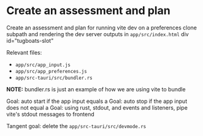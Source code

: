 # Create an assessment and plan

Create an assessment and plan for running vite dev on a preferences clone subpath and rendering the dev server outputs in `app/src/index.html` div id="tugboats-slot"

Relevant files:
- `app/src/app_input.js`
- `app/src/app_preferences.js`
- `app/src-tauri/src/bundler.rs`

**NOTE:** bundler.rs is just an example of how we are using vite to bundle

Goal: auto start if the app input equals a <clone-alias>
Goal: auto stop if the app input does not equal a <clone-alias>
Goal: using rust, stdout, and events and listeners, pipe vite's stdout messages to frontend


Tangent goal: delete the `app/src-tauri/src/devmode.rs`
